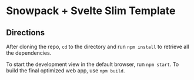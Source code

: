 # Snowpack + Svelte Slim Template

## Directions

After cloning the repo, `cd` to the directory and run `npm install` to retrieve all the dependencies.

To start the development view in the default browser, run `npm start`.
To build the final optimized web app, use `npm build`.
